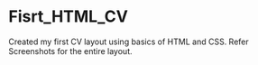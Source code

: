 # Fisrt_HTML_CV

Created my first CV layout using basics of HTML and CSS.
Refer Screenshots for the entire layout.
